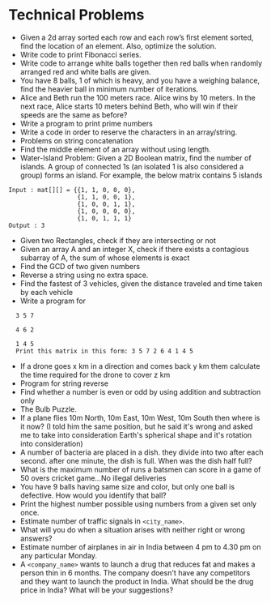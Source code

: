 # Technical Problems

* Given a 2d array sorted each row and each row’s first element sorted, find the location of an element. Also, optimize the solution.
* Write code to print Fibonacci series.
* Write code to arrange white balls together then red balls when randomly arranged red and white balls are given.
* You have 8 balls, 1 of which is heavy, and you have a weighing balance, find the heavier ball in minimum number of iterations.
* Alice and Beth run the 100 meters race. Alice wins by 10 meters. In the next race, Alice starts 10 meters behind Beth, who will win if their speeds are the same as before?
* Write a program to print prime numbers
* Write a code in order to reserve the characters in an array/string.
* Problems on string concatenation
* Find the middle element of an array without using length.
* Water-Island Problem: Given a 2D Boolean matrix, find the number of islands. A group of connected 1s \(an isolated 1 is also considered a group\) forms an island. For example, the below matrix contains 5 islands

```text
Input : mat[][] = {{1, 1, 0, 0, 0},
                   {1, 1, 0, 0, 1},
                   {1, 0, 0, 1, 1},
                   {1, 0, 0, 0, 0},
                   {1, 0, 1, 1, 1}
Output : 3
```

* Given two Rectangles, check if they are intersecting or not
* Given an array A and an integer X, check if there exists a contagious subarray of A, the sum of whose elements is exact
* Find the GCD of two given numbers
* Reverse a string using no extra space.
* Find the fastest of 3 vehicles, given the distance traveled and time taken by each vehicle
* Write a program for
```
  3 5 7

  4 6 2

  1 4 5 
  Print this matrix in this form: 3 5 7 2 6 4 1 4 5
```
* If a drone goes x km in a direction and comes back y km them calculate the time required for the drone to cover z km
* Program for string reverse
* Find whether a number is even or odd by using addition and subtraction only
* The Bulb Puzzle.
* If a plane flies 10m North, 10m East, 10m West, 10m South then where is it now? \(I told him the same position, but he said it's wrong and asked me to take into consideration Earth's spherical shape and it's rotation into consideration\)
* A number of bacteria are placed in a dish. they divide into two after each second. after one minute, the dish is full. When was the dish half full?
* What is the maximum number of runs a batsmen can score in a game of 50 overs cricket game...No illegal deliveries
* You have 9 balls having same size and color, but only one ball is defective. How would you identify that ball?
* Print the highest number possible using numbers from a given set only once.
* Estimate number of traffic signals in `<city_name>`.
* What will you do when a situation arises with neither right or wrong answers?
* Estimate number of airplanes in air in India between 4 pm to 4.30 pm on any particular Monday.
* A `<company_name>` wants to launch a drug that reduces fat and makes a person thin in 6 months. The company doesn't have any competitors and they want to launch the product in India. What should be the drug price in India? What will be your suggestions?

